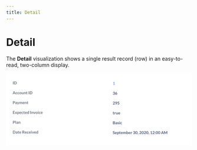 ```yaml
---
title: Detail
---
```


# Detail

The **Detail** visualization shows a single result record (row) in an easy-to-read, two-column display.

![Detail of a record in the account table](../../images/detail.png)

